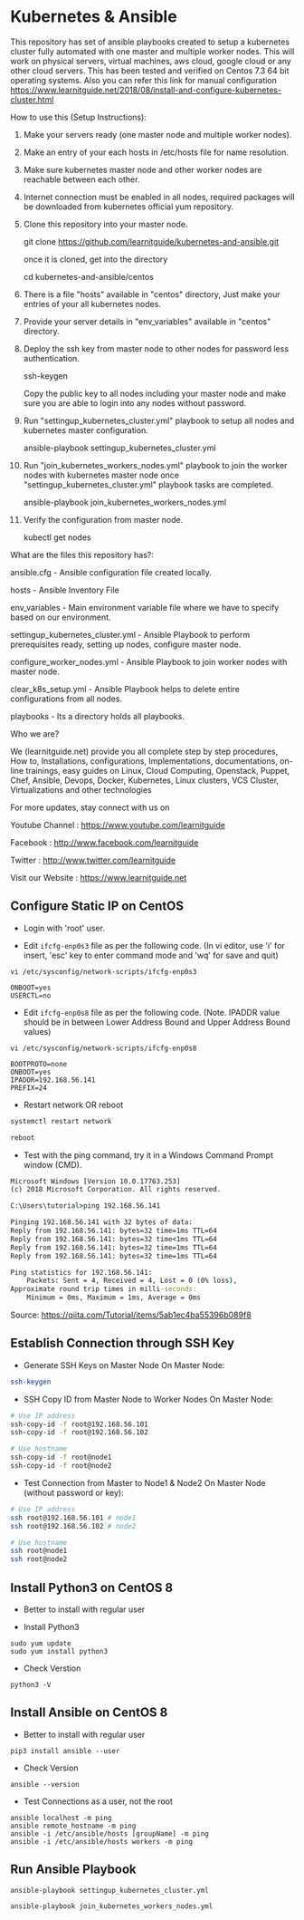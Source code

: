 # Kubernetes & Ansible

This repository has set of ansible playbooks created to setup a kubernetes cluster fully automated with one master and multiple worker nodes. This will work on physical servers, virtual machines, aws cloud, google cloud or any other cloud servers. This has been tested and verified on Centos 7.3 64 bit operating systems. Also you can refer this link for manual configuration https://www.learnitguide.net/2018/08/install-and-configure-kubernetes-cluster.html

How to use this (Setup Instructions):

1. Make your servers ready (one master node and multiple worker nodes).
2. Make an entry of your each hosts in /etc/hosts file for name resolution.
3. Make sure kubernetes master node and other worker nodes are reachable between each other.

4. Internet connection must be enabled in all nodes, required packages will be downloaded from kubernetes official yum repository.
5. Clone this repository into your master node.
   
   git clone https://github.com/learnitguide/kubernetes-and-ansible.git
   
   once it is cloned, get into the directory
   
   cd kubernetes-and-ansible/centos

6. There is a file "hosts" available in "centos" directory, Just make your entries of your all kubernetes nodes. 
7. Provide your server details in "env_variables" available in "centos" directory.
8. Deploy the ssh key from master node to other nodes for password less authentication.

   ssh-keygen
   
   Copy the public key to all nodes including your master node and make sure you are able to login into any nodes without password.
   
9. Run "settingup_kubernetes_cluster.yml" playbook to setup all nodes and kubernetes master configuration.

   ansible-playbook settingup_kubernetes_cluster.yml
   
10. Run "join_kubernetes_workers_nodes.yml" playbook to join the worker nodes with kubernetes master node once "settingup_kubernetes_cluster.yml" playbook tasks are completed.

      ansible-playbook join_kubernetes_workers_nodes.yml

11. Verify the configuration from master node.

      kubectl get nodes

What are the files this repository has?:

ansible.cfg - Ansible configuration file created locally.

hosts - Ansible Inventory File

env_variables - Main environment variable file where we have to specify based on our environment.

settingup_kubernetes_cluster.yml - Ansible Playbook to perform prerequisites ready, setting up nodes, configure master node.

configure_worker_nodes.yml - Ansible Playbook to join worker nodes with master node.

clear_k8s_setup.yml - Ansible Playbook helps to delete entire configurations from all nodes.

playbooks - Its a directory holds all playbooks.

Who we are?

We (learnitguide.net) provide you all complete step by step procedures, How to, Installations, configurations, Implementations, documentations, on-line trainings, easy guides on Linux, Cloud Computing, Openstack, Puppet, Chef, Ansible, Devops, Docker, Kubernetes, Linux clusters, VCS Cluster, Virtualizations and other technologies

For more updates, stay connect with us on

Youtube Channel : https://www.youtube.com/learnitguide

Facebook : http://www.facebook.com/learnitguide

Twitter : http://www.twitter.com/learnitguide

Visit our Website : https://www.learnitguide.net

## Configure Static IP on CentOS

* Login with 'root' user.

* Edit `ifcfg-enp0s3` file as per the following code. (In vi editor, use 'i' for insert, 'esc' key to enter command mode and 'wq' for save and quit)

`vi /etc/sysconfig/network-scripts/ifcfg-enp0s3`

```properties
ONBOOT=yes
USERCTL=no
```
* Edit `ifcfg-enp0s8` file as per the following code. (Note. IPADDR value should be in between Lower Address Bound and Upper Address Bound values)

`vi /etc/sysconfig/network-scripts/ifcfg-enp0s8`

```properties
BOOTPROTO=none
ONBOOT=yes
IPADDR=192.168.56.141
PREFIX=24
```
* Restart network OR reboot
```bash
systemctl restart network
```
```bash
reboot
```
* Test with the ping command, try it in a Windows Command Prompt window (CMD).

```cmd
Microsoft Windows [Version 10.0.17763.253]
(c) 2018 Microsoft Corporation. All rights reserved.

C:\Users\tutorial>ping 192.168.56.141

Pinging 192.168.56.141 with 32 bytes of data:
Reply from 192.168.56.141: bytes=32 time=1ms TTL=64
Reply from 192.168.56.141: bytes=32 time<1ms TTL=64
Reply from 192.168.56.141: bytes=32 time=1ms TTL=64
Reply from 192.168.56.141: bytes=32 time=1ms TTL=64

Ping statistics for 192.168.56.141:
    Packets: Sent = 4, Received = 4, Lost = 0 (0% loss),
Approximate round trip times in milli-seconds:
    Minimum = 0ms, Maximum = 1ms, Average = 0ms
```

Source: https://qiita.com/Tutorial/items/5ab1ec4ba55396b089f8

## Establish Connection through SSH Key

* Generate SSH Keys on Master Node
On Master Node:
```bash
ssh-keygen
```

* SSH Copy ID from Master Node to Worker Nodes
On Master Node:
```bash
# Use IP address
ssh-copy-id -f root@192.168.56.101
ssh-copy-id -f root@192.168.56.102

# Use hostname
ssh-copy-id -f root@node1
ssh-copy-id -f root@node2
```

* Test Connection from Master to Node1 & Node2
On Master Node (without password or key):
```bash
# Use IP address
ssh root@192.168.56.101 # node1
ssh root@192.168.56.102 # node2

# Use hostname
ssh root@node1
ssh root@node2
```

## Install Python3 on CentOS 8

* Better to install with regular user

* Install Python3
```
sudo yum update
sudo yum install python3
```

* Check Verstion
```
python3 -V
```

## Install Ansible on CentOS 8

* Better to install with regular user
```
pip3 install ansible --user
```

* Check Version
```
ansible --version
```

* Test Connections as a user, not the root
```
ansible localhost -m ping
ansible remote_hostname -m ping
ansible -i /etc/ansible/hosts [groupName] -m ping
ansible -i /etc/ansible/hosts workers -m ping
```

## Run Ansible Playbook
```
ansible-playbook settingup_kubernetes_cluster.yml

ansible-playbook join_kubernetes_workers_nodes.yml
```
